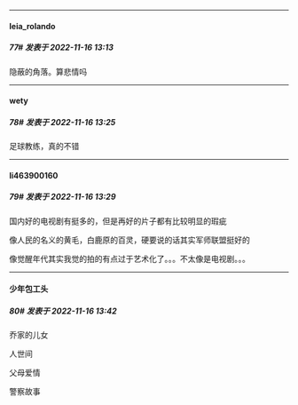 

*****

####  leia_rolando  
##### 77#       发表于 2022-11-16 13:13

隐蔽的角落。算悲情吗



*****

####  wety  
##### 78#       发表于 2022-11-16 13:25

足球教练，真的不错

*****

####  li463900160  
##### 79#       发表于 2022-11-16 13:29

国内好的电视剧有挺多的，但是再好的片子都有比较明显的瑕疵

像人民的名义的黄毛，白鹿原的百灵，硬要说的话其实军师联盟挺好的

像觉醒年代其实我觉的拍的有点过于艺术化了。。。不太像是电视剧。。。



*****

####  少年包工头  
##### 80#       发表于 2022-11-16 13:42

乔家的儿女

人世间

父母爱情

警察故事

